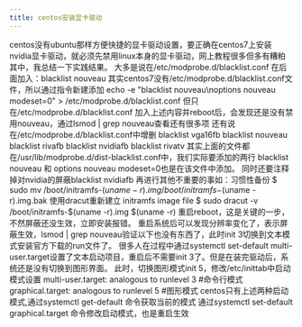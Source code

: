 ```yaml
---
title: centos安装显卡驱动
---
```


centos没有ubuntu那样方便快捷的显卡驱动设置，要正确在centos7上安装nvidia显卡驱动，就必须先禁用linux本身的显卡驱动，网上教程很多但多有糟粕其中，我总结一下实践结果。 大多是说在/etc/modprobe.d/blacklist.conf 在后面加入：blacklist nouveau 其实centos7没有/etc/modprobe.d/blacklist.conf文件，所以通过指令新建添加 echo -e "blacklist nouveau\\noptions nouveau modeset=0" > /etc/modprobe.d/blacklist.conf 但只在/etc/modprobe.d/blacklist.conf 加入上述内容并reboot后，会发现还是没有禁用nouveau，通过lsmod | grep nouveau查看还有很多项 还有说在/etc/modprobe.d/blacklist.conf中增删 blacklist vga16fb blacklist nouveau blacklist rivafb blacklist nvidiafb blacklist rivatv 其实上面的文件都在/usr/lib/modprobe.d/dist-blacklist.conf中，我们实际要添加的两行 blacklist nouveau 和 options nouveau modeset=0也是在该文件中添加。 同时还要注释掉对nvidia的屏蔽blacklist nvidiafb 再进行其他不重要的事如：习惯性备份 $ sudo mv /boot/initramfs-$(uname -r).img /boot/initramfs-$(uname -r).img.bak 使用dracut重新建立 initramfs image file $ sudo dracut -v /boot/initramfs-$(uname -r).img $(uname -r) 重启reboot，这是关键的一步，不然屏蔽还没生效，立即安装报错。 重启系统后可以发现分辨率变化了，表示屏蔽生效，lsmod | grep nouveau验证以下也没有东西了，此时init 3切换到文本模式安装官方下载的run文件了。 很多人在过程中通过systemctl set-default multi-user.target设置了文本启动项目，重启后不需要init 3了。但是在装完驱动后，系统还是没有切换到图形界面。 此时，切换图形模式init 5，修改/etc/inittab中启动模式设置 multi-user.target: analogous to runlevel 3 #命令行模式 graphical.target: analogous to runlevel 5 #图形模式 centos只有上述两种启动模式,通过systemctl get-default 命令获取当前的模式 通过systemctl set-default graphical.target 命令修改启动模式，也是重启生效
